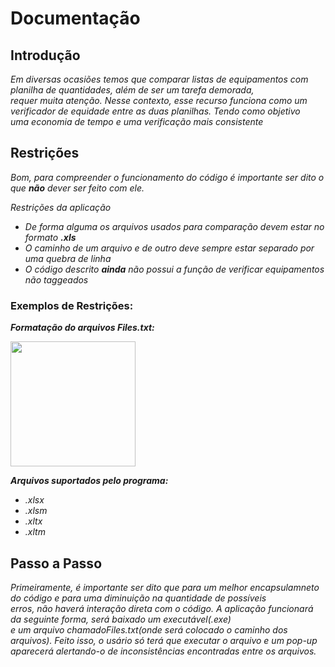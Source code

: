 <h1>Documentação</h1>
<h2>Introdução</h2>
<p><em>Em diversas ocasiões temos que comparar listas de equipamentos com planilha de quantidades, além de ser um tarefa demorada,</br>
requer muita atenção. Nesse contexto, esse recurso funciona como um verificador de equidade entre as duas planilhas. Tendo como objetivo</br>
uma economia de tempo e uma verificação mais consistente</em></p>
<h2>Restrições</h2>
<p><em>Bom, para compreender o funcionamento do código é importante ser dito o que <strong>não</strong> dever ser feito com ele.</em></p>
<p><em>Restrições da aplicação</em></p>
<ul>
  <li><em>De forma alguma os arquivos usados para comparação devem estar no formato <strong>.xls</strong></em></li>
  <li><em>O caminho de um arquivo e de outro deve sempre estar separado por uma quebra de linha</em></li>
  <li><em>O código descrito <strong>ainda</strong> não possui a função de verificar equipamentos não taggeados</em></li>
</ul>
<h3>Exemplos de Restrições:</h3>
<p><strong><em>Formatação do arquivos Files.txt:</em></strong></p>
<img src="https://user-images.githubusercontent.com/114931499/215488739-5f6c0790-4a95-464b-bf59-1f4346c05ba8.png" width="200px" />
<p><strong><em>Arquivos suportados pelo programa:</em></strong></p>
<ul>
  <li><em> .xlsx</em></li>
  <li><em>.xlsm</em></li>
  <li><em>.xltx</em></li>
  <li><em>.xltm</em></li>
</ul>
<h2>Passo a Passo</h2>
<p><em>Primeiramente, é importante ser dito que para um melhor encapsulamneto do código e para uma diminuição na quantidade de possíveis</br>
erros, não haverá interação direta com o código. A aplicação funcionará da seguinte forma, será baixado um executável(.exe)</br>
 e um arquivo chamadoFiles.txt(onde será colocado o caminho dos arquivos). Feito isso, o usário só terá que executar o arquivo e um pop-up aparecerá alertando-o de inconsistências encontradas entre os arquivos.</em></p>
